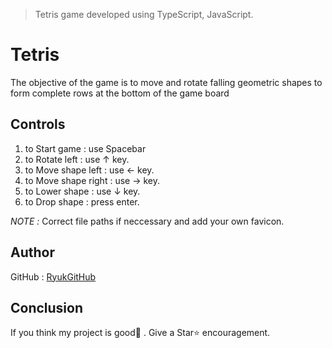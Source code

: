 > Tetris game developed using TypeScript, JavaScript.


# Tetris

The objective of the game is to move and rotate falling geometric shapes to form complete rows at the bottom of the game board

## Controls
1. to Start game : use Spacebar
2. to Rotate left : use ↑ key. 
3. to Move shape left : use ← key.
4. to Move shape right : use → key.
5. to Lower shape : use ↓ key.
6. to Drop shape : press enter.


*NOTE :* Correct file paths if neccessary and add your own favicon.

## Author

GitHub : [RyukGitHub](https://github.com/RyukGitHub)

## Conclusion

If you think my project is good👏 . Give a Star⭐ encouragement.
